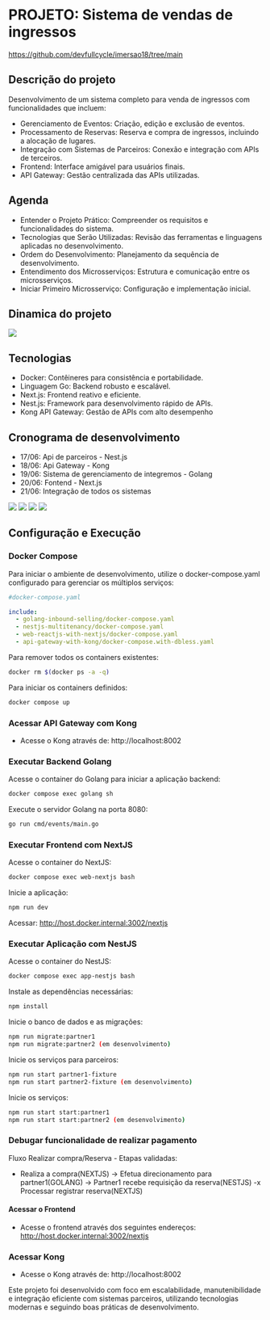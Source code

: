 # PROJETO: Sistema de vendas de ingressos

https://github.com/devfullcycle/imersao18/tree/main

## Descrição do projeto
Desenvolvimento de um sistema completo para venda de ingressos com funcionalidades que incluem:
- Gerenciamento de Eventos: Criação, edição e exclusão de eventos.
- Processamento de Reservas: Reserva e compra de ingressos, incluindo a alocação de lugares.
- Integração com Sistemas de Parceiros: Conexão e integração com APIs de terceiros.
- Frontend: Interface amigável para usuários finais.
- API Gateway: Gestão centralizada das APIs utilizadas.

## Agenda
- Entender o Projeto Prático: Compreender os requisitos e funcionalidades do sistema.
- Tecnologias que Serão Utilizadas: Revisão das ferramentas e linguagens aplicadas no desenvolvimento.
- Ordem do Desenvolvimento: Planejamento da sequência de desenvolvimento.
- Entendimento dos Microsserviços: Estrutura e comunicação entre os microsserviços.
- Iniciar Primeiro Microsserviço: Configuração e implementação inicial.

## Dinamica do projeto

<img src="assets/diagrama-fluxo-dinamica-projeto.jpg">

## Tecnologias
- Docker: Contêineres para consistência e portabilidade. 
- Linguagem Go: Backend robusto e escalável.
- Next.js: Frontend reativo e eficiente.
- Nest.js: Framework para desenvolvimento rápido de APIs.
- Kong API Gateway: Gestão de APIs com alto desempenho

## Cronograma de desenvolvimento
- 17/06: Api de parceiros - Nest.js
- 18/06: Api Gateway - Kong
- 19/06: Sistema de gerenciamento de integremos - Golang
- 20/06: Fontend - Next.js
- 21/06: Integração de todos os sistemas



<img src="assets/diagrama-arquitetura-sistem.jpg">

<img src="assets/diagrama-operacao.jpg"> 

<img src="assets/multi-apps-nestjs.jpg">

<img src="assets/gerenciamento-api.jpg">

## Configuração e Execução

### Docker Compose

Para iniciar o ambiente de desenvolvimento, utilize o docker-compose.yaml configurado para gerenciar os múltiplos serviços:

```yaml
#docker-compose.yaml

include:
  - golang-inbound-selling/docker-compose.yaml
  - nestjs-multitenancy/docker-compose.yaml
  - web-reactjs-with-nextjs/docker-compose.yaml
  - api-gateway-with-kong/docker-compose.with-dbless.yaml
```

Para remover todos os containers existentes:
```bash
docker rm $(docker ps -a -q)
```

Para iniciar os containers definidos:
```bash
docker compose up
```

### Acessar API Gateway com Kong

- Acesse o Kong através de:
    http://localhost:8002


### Executar Backend Golang
Acesse o container do Golang para iniciar a aplicação backend:
```bash
docker compose exec golang sh
```

Execute o servidor Golang na porta 8080:
```bash
go run cmd/events/main.go
```

### Executar Frontend com NextJS
Acesse o container do NextJS:
```bash
docker compose exec web-nextjs bash
```

Inicie a aplicação:
```bash
npm run dev
```

Acessar: 
http://host.docker.internal:3002/nextjs

### Executar Aplicação com NestJS
Acesse o container do NestJS:
```bash
docker compose exec app-nestjs bash
```

Instale as dependências necessárias:
```bash
npm install
```

Inicie o banco de dados e as migrações:
```bash
npm run migrate:partner1
npm run migrate:partner2 (em desenvolvimento)
```

Inicie os serviços para parceiros:
```bash
npm run start partner1-fixture
npm run start partner2-fixture (em desenvolvimento)
```

Inicie os serviços:
```bash
npm run start start:partner1
npm run start start:partner2 (em desenvolvimento)
```


### Debugar funcionalidade de realizar pagamento

Fluxo Realizar compra/Reserva - Etapas validadas:
- Realiza a compra(NEXTJS) -> Efetua direcionamento para partner1(GOLANG) -> Partner1 recebe requisição da reserva(NESTJS) -x Processar registrar reserva(NEXTJS)


#### Acessar o Frontend

- Acesse o frontend através dos seguintes endereços:
    http://host.docker.internal:3002/nextjs

### Acessar Kong
- Acesse o Kong através de:
    http://localhost:8002

Este projeto foi desenvolvido com foco em escalabilidade, manutenibilidade e integração eficiente com sistemas parceiros, utilizando tecnologias modernas e seguindo boas práticas de desenvolvimento.

